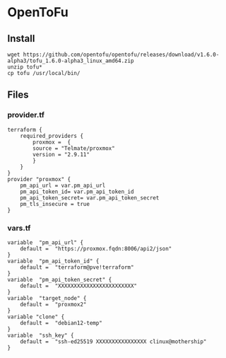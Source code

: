 # OpenToFu
## Install
    wget https://github.com/opentofu/opentofu/releases/download/v1.6.0-alpha3/tofu_1.6.0-alpha3_linux_amd64.zip
    unzip tofu*
    cp tofu /usr/local/bin/

## Files 
### provider.tf
    terraform {
        required_providers {
            proxmox =  {
            source = "Telmate/proxmox"
            version = "2.9.11"
            }
        }
    }
    provider "proxmox" {
        pm_api_url = var.pm_api_url
        pm_api_token_id= var.pm_api_token_id
        pm_api_token_secret= var.pm_api_token_secret
        pm_tls_insecure = true
    }

### vars.tf
    variable  "pm_api_url" {
        default =  "https://proxmox.fqdn:8006/api2/json"
    }
    variable  "pm_api_token_id" {
        default =  "terraform@pve!terraform"
    }
    variable  "pm_api_token_secret" {
        default =  "XXXXXXXXXXXXXXXXXXXXXXXX"
    }
    variable  "target_node" {
        default =  "proxmox2"
    }
    variable "clone" {
        default =  "debian12-temp"
    }
    variable  "ssh_key" {
        default =  "ssh-ed25519 XXXXXXXXXXXXXXXX clinux@mothership"
    }